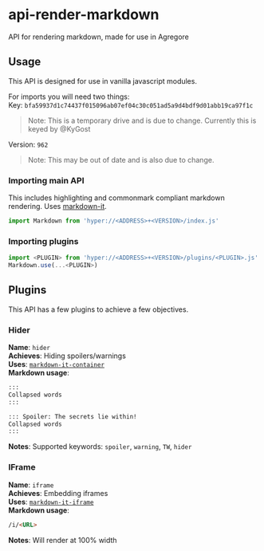 # api-render-markdown
API for rendering markdown, made for use in Agregore

## Usage
This API is designed for use in vanilla javascript modules.

For imports you will need two things:  
Key: `bfa59937d1c74437f015096ab07ef04c30c051ad5a9d4bdf9d01abb19ca97f1c`  
> Note: This is a temporary drive and is due to change. Currently this is keyed by @KyGost

Version: `962`  
> Note: This may be out of date and is also due to change.

### Importing main API
This includes highlighting and commonmark compliant markdown rendering. Uses [markdown-it](https://github.com/markdown-it/markdown-it).
```javascript
import Markdown from 'hyper://<ADDRESS>+<VERSION>/index.js'
```

### Importing plugins
```javascript
import <PLUGIN> from 'hyper://<ADDRESS>+<VERSION>/plugins/<PLUGIN>.js'
Markdown.use(...<PLUGIN>)
```

## Plugins
This API has a few plugins to achieve a few objectives.

### Hider
**Name**: `hider`  
**Achieves**: Hiding spoilers/warnings  
**Uses**: [`markdown-it-container`](https://github.com/markdown-it/markdown-it-container)  
**Markdown usage**:
```markdown
:::
Collapsed words
:::

::: Spoiler: The secrets lie within!
Collapsed words
:::
```
**Notes**: Supported keywords: `spoiler`, `warning`, `TW`, `hider`

### IFrame
**Name**: `iframe`  
**Achieves**: Embedding iframes  
**Uses**: [`markdown-it-iframe`](https://github.com/rjriel/markdown-it-iframe)  
**Markdown usage**:
```markdown
/i/<URL>
```
**Notes**: Will render at 100% width
